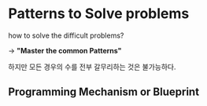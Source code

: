 # Patterns to Solve problems
how to solve the difficult problems?

-> **"Master the common Patterns"**

하지만 모든 경우의 수를 전부 갈무리하는 것은 불가능하다.

## Programming Mechanism or Blueprint

